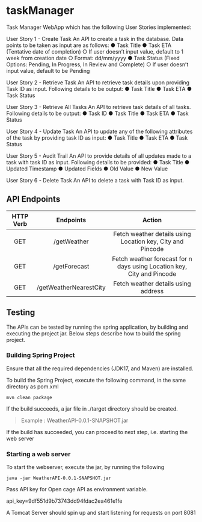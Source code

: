 # taskManager
Task Manager WebApp which has the following User Stories implemented:

User Story 1 - Create Task
An API to create a task in the database. Data points to be taken as input are as follows:
● Task Title
● Task ETA (Tentative date of completion)
○ If user doesn’t input value, default to 1 week from creation date
○ Format: dd/mm/yyyy
● Task Status (Fixed Options: Pending, In Progress, In Review and Complete)
○ If user doesn’t input value, default to be Pending

User Story 2 - Retrieve Task
An API to retrieve task details upon providing Task ID as input. Following details to be
output:
● Task Title
● Task ETA
● Task Status

User Story 3 - Retrieve All Tasks
An API to retrieve task details of all tasks. Following details to be output:
● Task ID
● Task Title
● Task ETA
● Task Status

User Story 4 - Update Task
An API to update any of the following attributes of the task by providing task ID as input:
● Task Title
● Task ETA
● Task Status

User Story 5 - Audit Trail
An API to provide details of all updates made to a task with task ID as input. Following
details to be provided:
● Task Title
● Updated Timestamp
● Updated Fields
● Old Value
● New Value

User Story 6 - Delete Task
An API to delete a task with Task ID as input.


## API Endpoints
| HTTP Verb | Endpoints | Action |
|  :---:         |     :---:      |           :---: |
| GET     | /getWeather         | Fetch weather details using Location key, City and Pincode    |
| GET     | /getForecast        | Fetch weather forecast for n days using Location key, City and Pincode       |
| GET     | /getWeatherNearestCity       | Fetch weather details using address      |

## Testing
The APIs can be tested by running the spring application, by building and executing the project jar.
Below steps describe how to build the spring project.

### Building Spring Project

Ensure that all the required dependencies (JDK17, and Maven) are installed.

To build the Spring Project, execute the following command, in the same directory as pom.xml
```
mvn clean package
```
If the build succeeds, a jar file in ./target directory should be created.

> Example : WeatherAPI-0.0.1-SNAPSHOT.jar

If the build has succeeded, you can proceed to next step, i.e. starting the web server

### Starting a web server
To start the webserver, execute the jar, by running the following

```
java -jar WeatherAPI-0.0.1-SNAPSHOT.jar
```
Pass API key for Open cage API as environment variable.

api_key=9df551d9b73743dd94fdac2ea461e1fe

A Tomcat Server should spin up and start listening for requests on port 8081

